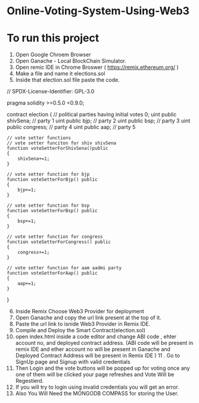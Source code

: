 # Online-Voting-System-Using-Web3

# To run this project

1. Open Google Chroem Browser
2. Open Ganache - Local BlockChain Simulator.
3. Open remic IDE in Chrome Broswer ( https://remix.ethereum.org/ )
4. Make a file and name it elections.sol
5. Inside that election.sol file paste the code.

// SPDX-License-Identifier: GPL-3.0

pragma solidity >=0.5.0 <0.9.0;

contract election
{
    // political parties having initial votes 0;
    uint public shivSena; // party 1
    uint public bjp; // party 2
    uint public bsp; // party 3
    uint public congress; // party 4
    uint public aap; // party 5

    // vote setter functions
    // vote setter funciton for shiv shivSena
    function voteSetterForShivSena()public
    {
        shivSena+=1;
    }

    // vote setter function for bjp
    function voteSetterForBjp() public
    {
        bjp+=1;
    }

    // vote setter function for bsp
    function voteSetterForBsp() public
    {
        bsp+=1;
    }

    // vote setter function for congress
    function voteSetterForCongress() public
    {
        congress+=1;
    }

    // vote setter function for aam aadmi party
    function voteSetterForAap() public
    {
        aap+=1;
    }

}


6. Inside Remix Choose Web3 Provider for deployment
7. Open Ganache and copy the url link present at the top of it.
8. Paste the url link to isnide Web3 Provider in Remix IDE.
9. Compile and Deploy the Smart Contract(election.sol)
10. open index.html inside a code editor and change ABI code , ehter account no, and deployed contract address.
(ABI code will be present in remix IDE and ether account no will be present in Ganache and Deployed Contract Address will be present in Remix IDE )
11 . Go to SignUp page and Signup with valid credentials
12. Then Login  and the vote buttons will be popped up for voting once any one of them will be clicked your page refreshes and Vote Will be Regestierd.
13. If you will try to login using invalid credentials you will get an error.
14. Also You Will Need the MONGODB COMPASS for storing the User.
